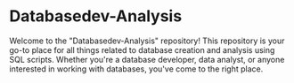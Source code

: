 # Databasedev-Analysis
Welcome to the "Databasedev-Analysis" repository! This repository is your go-to place for all things related to database creation and analysis using SQL scripts. Whether you're a database developer, data analyst, or anyone interested in working with databases, you've come to the right place.
